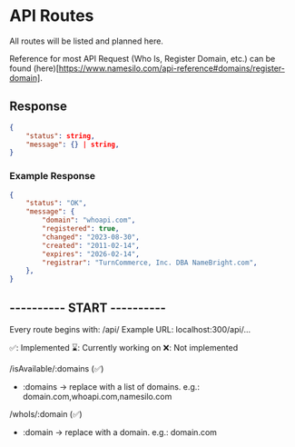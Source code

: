 # API Routes
All routes will be listed and planned here.

Reference for most API Request (Who Is, Register Domain, etc.) can be found (here)[https://www.namesilo.com/api-reference#domains/register-domain].

## Response
```json
{
    "status": string,
    "message": {} | string,
}
```

### Example Response
```json
{
    "status": "OK",
    "message": {
        "domain": "whoapi.com",
        "registered": true,
        "changed": "2023-08-30",
        "created": "2011-02-14",
        "expires": "2026-02-14",
        "registrar": "TurnCommerce, Inc. DBA NameBright.com",
    },
}
```


## ---------- START ----------
Every route begins with: /api/
Example URL: localhost:300/api/...

✅: Implemented
⌛: Currently working on
❌: Not implemented

/isAvailable/:domains (✅)
- :domains -> replace with a list of domains. e.g.: domain.com,whoapi.com,namesilo.com

/whoIs/:domain (✅)
- :domain -> replace with a domain. e.g.: domain.com
